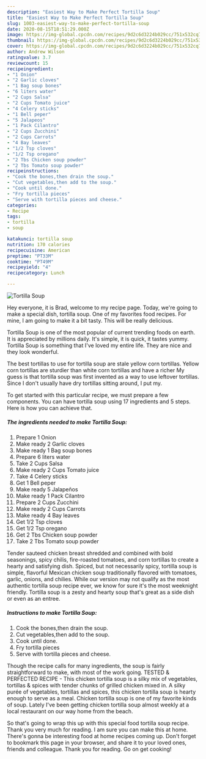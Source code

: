 ```yaml
---
description: "Easiest Way to Make Perfect Tortilla Soup"
title: "Easiest Way to Make Perfect Tortilla Soup"
slug: 1003-easiest-way-to-make-perfect-tortilla-soup
date: 2020-08-15T18:51:29.000Z
image: https://img-global.cpcdn.com/recipes/9d2c6d3224b029cc/751x532cq70/tortilla-soup-recipe-main-photo.jpg
thumbnail: https://img-global.cpcdn.com/recipes/9d2c6d3224b029cc/751x532cq70/tortilla-soup-recipe-main-photo.jpg
cover: https://img-global.cpcdn.com/recipes/9d2c6d3224b029cc/751x532cq70/tortilla-soup-recipe-main-photo.jpg
author: Andrew Wilson
ratingvalue: 3.7
reviewcount: 15
recipeingredient:
- "1 Onion"
- "2 Garlic cloves"
- "1 Bag soup bones"
- "6 liters water"
- "2 Cups Salsa"
- "2 Cups Tomato juice"
- "4 Celery sticks"
- "1 Bell peper"
- "5 Jalapeos"
- "1 Pack Cilantro"
- "2 Cups Zucchini"
- "2 Cups Carrots"
- "4 Bay leaves"
- "1/2 Tsp cloves"
- "1/2 Tsp oregano"
- "2 Tbs Chicken soup powder"
- "2 Tbs Tomato soup powder"
recipeinstructions:
- "Cook the bones,then drain the soup."
- "Cut vegetables,then add to the soup."
- "Cook until done."
- "Fry tortilla pieces"
- "Serve with tortilla pieces and cheese."
categories:
- Recipe
tags:
- tortilla
- soup

katakunci: tortilla soup 
nutrition: 170 calories
recipecuisine: American
preptime: "PT33M"
cooktime: "PT49M"
recipeyield: "4"
recipecategory: Lunch

---
```



![Tortilla Soup](https://img-global.cpcdn.com/recipes/9d2c6d3224b029cc/751x532cq70/tortilla-soup-recipe-main-photo.jpg)

Hey everyone, it is Brad, welcome to my recipe page. Today, we're going to make a special dish, tortilla soup. One of my favorites food recipes. For mine, I am going to make it a bit tasty. This will be really delicious.

Tortilla Soup is one of the most popular of current trending foods on earth. It is appreciated by millions daily. It's simple, it is quick, it tastes yummy. Tortilla Soup is something that I've loved my entire life. They are nice and they look wonderful.

The best tortillas to use for tortilla soup are stale yellow corn tortillas. Yellow corn tortillas are sturdier than white corn tortillas and have a richer My guess is that tortilla soup was first invented as a way to use leftover tortillas. Since I don&#39;t usually have dry tortillas sitting around, I put my.


To get started with this particular recipe, we must prepare a few components. You can have tortilla soup using 17 ingredients and 5 steps. Here is how you can achieve that.

<!--inarticleads1-->

##### The ingredients needed to make Tortilla Soup:

1. Prepare 1 Onion
1. Make ready 2 Garlic cloves
1. Make ready 1 Bag soup bones
1. Prepare 6 liters water
1. Take 2 Cups Salsa
1. Make ready 2 Cups Tomato juice
1. Take 4 Celery sticks
1. Get 1 Bell peper
1. Make ready 5 Jalapeños
1. Make ready 1 Pack Cilantro
1. Prepare 2 Cups Zucchini
1. Make ready 2 Cups Carrots
1. Make ready 4 Bay leaves
1. Get 1/2 Tsp cloves
1. Get 1/2 Tsp oregano
1. Get 2 Tbs Chicken soup powder
1. Take 2 Tbs Tomato soup powder


Tender sauteed chicken breast shredded and combined with bold seasonings, spicy chilis, fire-roasted tomatoes, and corn tortillas to create a hearty and satisfying dish. Spiced, but not necessarily spicy, tortilla soup is simple, flavorful Mexican chicken soup traditionally flavored with tomatoes, garlic, onions, and chilies. While our version may not qualify as the most authentic tortilla soup recipe ever, we know for sure it&#39;s the most weeknight friendly. Tortilla soup is a zesty and hearty soup that&#39;s great as a side dish or even as an entree. 

<!--inarticleads2-->

##### Instructions to make Tortilla Soup:

1. Cook the bones,then drain the soup.
1. Cut vegetables,then add to the soup.
1. Cook until done.
1. Fry tortilla pieces
1. Serve with tortilla pieces and cheese.


Though the recipe calls for many ingredients, the soup is fairly straightforward to make, with most of the work going. TESTED &amp; PERFECTED RECIPE - This chicken tortilla soup is a silky mix of vegetables, tortillas &amp; spices with tender chunks of grilled chicken mixed in. A silky purée of vegetables, tortillas and spices, this chicken tortilla soup is hearty enough to serve as a meal. Chicken tortilla soup is one of my favorite kinds of soup. Lately I&#39;ve been getting chicken tortilla soup almost weekly at a local restaurant on our way home from the beach. 

So that's going to wrap this up with this special food tortilla soup recipe. Thank you very much for reading. I am sure you can make this at home. There's gonna be interesting food at home recipes coming up. Don't forget to bookmark this page in your browser, and share it to your loved ones, friends and colleague. Thank you for reading. Go on get cooking!
